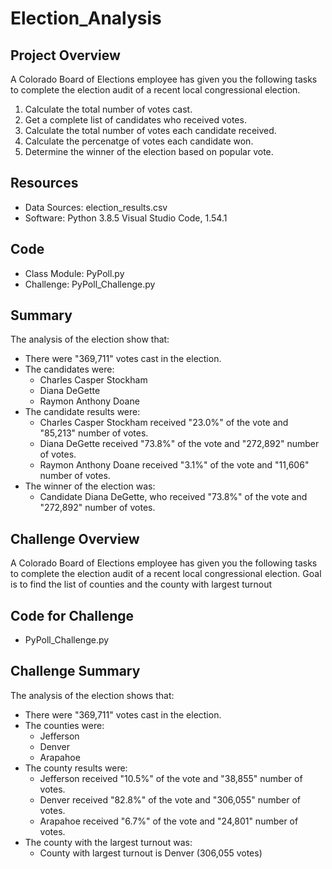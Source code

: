 # Election_Analysis

## Project Overview
A Colorado Board of Elections employee has given you the following tasks to complete the election audit of a recent local congressional election. 

1. Calculate the total number of votes cast. 
2. Get a complete list of candidates who received votes.
3. Calculate the total number of votes each candidate received. 
4. Calculate the percenatge of votes each candidate won. 
5. Determine the winner of the election based on popular vote. 

## Resources 
- Data Sources: election_results.csv
- Software: Python 3.8.5 Visual Studio Code, 1.54.1

## Code
- Class Module: PyPoll.py
- Challenge: PyPoll_Challenge.py

## Summary
The analysis of the election show that:
- There were "369,711" votes cast in the election.
- The candidates were:
  - Charles Casper Stockham
  - Diana DeGette
  - Raymon Anthony Doane
- The candidate results were:
  - Charles Casper Stockham received "23.0%" of the vote and "85,213" number of votes.
  - Diana DeGette received "73.8%" of the vote and "272,892" number of votes.
  - Raymon Anthony Doane received "3.1%" of the vote and "11,606" number of votes.
- The winner of the election was:
  - Candidate Diana DeGette, who received "73.8%" of the vote and "272,892" number of votes. 

## Challenge Overview
A Colorado Board of Elections employee has given you the following tasks to complete the election audit of a recent local congressional election.
Goal is to find the list of counties and the county with largest turnout

## Code for Challenge
- PyPoll_Challenge.py

## Challenge Summary
The analysis of the election shows that:
- There were "369,711" votes cast in the election.
- The counties were:
  - Jefferson
  - Denver
  - Arapahoe
- The county results were:
  - Jefferson received "10.5%" of the vote and "38,855" number of votes. 
  - Denver received "82.8%" of the vote and "306,055" number of votes. 
  - Arapahoe received "6.7%" of the vote and "24,801" number of votes. 
- The county with the largest turnout  was:
  -  County with largest turnout is Denver (306,055 votes)

